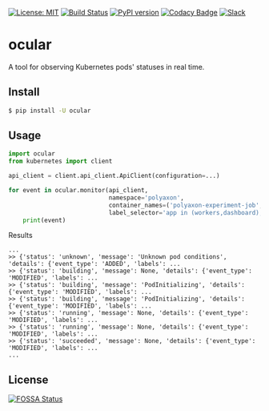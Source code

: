 [![License: MIT](https://img.shields.io/badge/License-MIT-green.svg)](LICENSE)
[![Build Status](https://travis-ci.com/polyaxon/ocular.svg?branch=master)](https://travis-ci.com/polyaxon/ocular)
[![PyPI version](https://badge.fury.io/py/ocular.svg)](https://badge.fury.io/py/ocular)
[![Codacy Badge](https://api.codacy.com/project/badge/Grade/a33947d729f94f5da7f7390dfeef7f94)](https://www.codacy.com/app/polyaxon/ocular?utm_source=github.com&amp;utm_medium=referral&amp;utm_content=polyaxon/ocular&amp;utm_campaign=Badge_Grade)
[![Slack](https://img.shields.io/badge/chat-on%20slack-aadada.svg?logo=slack&longCache=true)](https://join.slack.com/t/polyaxon/shared_invite/enQtMzQ0ODc2MDg1ODc0LWY2ZTdkMTNmZjBlZmRmNjQxYmYwMTBiMDZiMWJhODI2ZTk0MDU4Mjg5YzA5M2NhYzc5ZjhiMjczMDllYmQ2MDg)


# ocular
A tool for observing Kubernetes pods' statuses in real time.


## Install

```bash
$ pip install -U ocular
```

## Usage

```python
import ocular
from kubernetes import client

api_client = client.api_client.ApiClient(configuration=...)

for event in ocular.monitor(api_client, 
                            namespace='polyaxon', 
                            container_names=('polyaxon-experiment-job',), 
                            label_selector='app in (workers,dashboard),type=runner'):
    print(event)
```

Results

```
...
>> {'status': 'unknown', 'message': 'Unknown pod conditions', 'details': {'event_type': 'ADDED', 'labels': ...
>> {'status': 'building', 'message': None, 'details': {'event_type': 'MODIFIED', 'labels': ...
>> {'status': 'building', 'message': 'PodInitializing', 'details': {'event_type': 'MODIFIED', 'labels': ...
>> {'status': 'building', 'message': 'PodInitializing', 'details': {'event_type': 'MODIFIED', 'labels': ...
>> {'status': 'running', 'message': None, 'details': {'event_type': 'MODIFIED', 'labels': ...
>> {'status': 'running', 'message': None, 'details': {'event_type': 'MODIFIED', 'labels': ...
>> {'status': 'succeeded', 'message': None, 'details': {'event_type': 'MODIFIED', 'labels': ...
...
```


## License

[![FOSSA Status](https://app.fossa.io/api/projects/git%2Bgithub.com%2Fpolyaxon%2Focular.svg?type=large)](https://app.fossa.io/projects/git%2Bgithub.com%2Fpolyaxon%2Focular?ref=badge_large)
